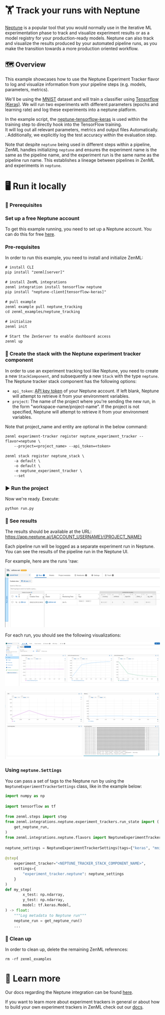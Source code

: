 # 🏋️ Track your runs with Neptune

[Neptune](https://neptune.ai/product/experiment-tracking) is a popular tool that
you would normally use in the iterative ML experimentation phase to track and
visualize experiment results or as a model registry for your production-ready
models. Neptune can also track and visualize the results produced by your
automated pipeline runs, as you make the transition towards a more production
oriented workflow.

## 🗺 Overview
This example showcases how to use the Neptune Experiment Tracker flavor to log and visualize information from your pipeline steps (e.g. models, parameters, metrics).

We'll be using the [MNIST](http://yann.lecun.com/exdb/mnist/) dataset and
will train a classifier using [Tensorflow (Keras)](https://www.tensorflow.org/).
We will run two experiments with different parameters (epochs and learning rate)
and log these experiments into a neptune platform. 

In the example script, the [neptune-tensorflow-keras](https://docs.neptune.ai/integrations/keras/) is
used within the training step to directly hook into the TensorFlow training.  
It will log out all relevant parameters, metrics and output files Automatically. . Additionally, we explicitly log the test accuracy within the evaluation step.

Note that despite `neptune` being used in different steps within a pipeline, ZenML handles initializing `neptune` and ensures the experiment name is the same as the pipeline name, and the experiment run is the same name as the pipeline run name. This establishes a lineage between pipelines in ZenML and experiments in `neptune`.

# 🖥 Run it locally

### 📄 Prerequisites 

### Set up a free Neptune account
To get this example running, you need to set up a Neptune account. You can do this for free [here](https://app.neptune.ai/register).

### Pre-requisites
In order to run this example, you need to install and initialize ZenML:

```shell
# install CLI
pip install "zenml[server]"

# install ZenML integrations
zenml integration install tensorflow neptune
pip install "neptune-client[tensorflow-keras]"

# pull example
zenml example pull neptune_tracking
cd zenml_examples/neptune_tracking

# initialize
zenml init

# Start the ZenServer to enable dashboard access
zenml up
```

### 🥞 Create the stack with the Neptune experiment tracker component

In order to use an experiment tracking tool like Neptune, you need to create a new `StackComponent`,  and 
subsequently a new `Stack` with the type `neptune`. The Neptune tracker stack component has the following options:

* `api_token`: [API key token](https://docs.neptune.ai/setup/setting_api_token) of your Neptune account. If left blank, Neptune will
attempt to retrieve it from your environment variables.
* `project`: The name of the project where you're sending the new run, in the form "workspace-name/project-name".
If the project is not specified, Neptune will attempt to retrieve it from your environment variables.

Note that project_name and entity are optional in the below command:

```shell
zenml experiment-tracker register neptune_experiment_tracker --flavor=neptune \ 
    --project=<project_name> --api_token=<token>

zenml stack register neptune_stack \
    -a default \
    -o default \
    -e neptune_experiment_tracker \
    --set
```

### ▶ Run the project
Now we're ready. Execute:

```shell
python run.py
```

### 🔮 See results
The results should be available at the URL: https://app.neptune.ai/{ACCOUNT_USERNAME}/{PROJECT_NAME}

Each pipeline run will be logged as a separate experiment run in Neptune. You can see the results of the pipeline run in the Neptune UI.

For example, here are the runs 'raw:

![Chart Results](assets/neptune_runs.png)


For each run, you should see the following visualizations:

![Charts Results](assets/neptune_charts.png)

![Monitoring Results](assets/neptune_monitoring.png)

### Using `neptune.Settings`

You can pass a set of tags to the Neptune run by using the `NeptuneExperimentTrackerSettings` class, like in the example
below:

```python
import numpy as np

import tensorflow as tf

from zenml.steps import step
from zenml.integrations.neptune.experiment_trackers.run_state import (
    get_neptune_run,
)
from zenml.integrations.neptune.flavors import NeptuneExperimentTrackerSettings

neptune_settings = NeptuneExperimentTrackerSettings(tags={"keras", "mnist"})

@step(
    experiment_tracker="<NEPTUNE_TRACKER_STACK_COMPONENT_NAME>",
    settings={
        "experiment_tracker.neptune": neptune_settings
    }
)
def my_step(
        x_test: np.ndarray,
        y_test: np.ndarray,
        model: tf.keras.Model,
) -> float:
    """Log metadata to Neptune run"""
    neptune_run = get_neptune_run()
    ...
```

### 🧽 Clean up
In order to clean up, delete the remaining ZenML references:

```shell
rm -rf zenml_examples
```

# 📜 Learn more

Our docs regarding the Neptune integration can be found [here](https://docs.zenml.io/component-gallery/experiment-trackers/neptune).

If you want to learn more about experiment trackers in general or about how to build your own experiment trackers in ZenML
check out our [docs](https://docs.zenml.io/component-gallery/experiment-trackers/custom).
